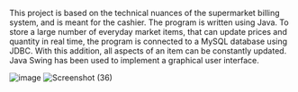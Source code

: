 This project is based on the technical nuances of the supermarket billing system, and is meant for the cashier. The program is written using Java. To store a large number of everyday market items, that can update prices and quantity in real time, the program is connected to a MySQL database using JDBC. With this addition, all aspects of an item can be constantly updated. Java Swing has been used to implement a graphical user interface.

![image](https://github.com/user-attachments/assets/433ad0a4-56a8-45e3-b99e-00f579ea92b8)
![Screenshot (36)](https://github.com/26pratyush/Billing-System/assets/66518297/19341df5-2577-4bf3-91e9-041bd4622746)
